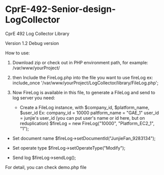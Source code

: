 # CprE-492-Senior-design-LogCollector
CprE 492 Log Collector Library

Version 1.2
Debug version

How to use:
1. Download zip or check out in PHP environment path, for example: /var/www/yourProject/

2. then Include the FireLog.php into the file you want to use fireLog
ex: include_once '/var/www/yourProject/LogCollector/library/FileLog.php';

3. Now FireLog is available in this file, to generate a FileLog and send to log server you need:
   - Create a FileLog instance, with $company_id, $platform_name, $user_id
          Ex: company_id = 10000
              paltform_name = "GAE_1"
              user_id = junjie's user_id (you can put user's name or id here, but on reduplication)
      $fireLog = new FireLog("10000", "Platform_EC2_1", "1");
       
  - Set document name
      $fireLog->setDocumentId("JunjieFan_9283134");

  - Set operate type
      $fireLog->setOperateType("Modify");

  - Send log
      $fireLog->sendLog();
      
  For detail, you can check demo.php file    
  
 
